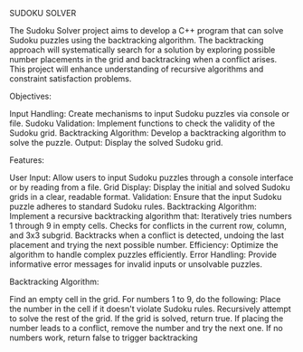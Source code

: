 SUDOKU SOLVER

The Sudoku Solver project aims to develop a C++ program that can solve Sudoku puzzles using the backtracking algorithm. The backtracking approach will systematically search for a solution by exploring possible number placements in the grid and backtracking when a conflict arises. This project will enhance understanding of recursive algorithms and constraint satisfaction problems.

Objectives:

Input Handling: Create mechanisms to input Sudoku puzzles via console or file.
Sudoku Validation: Implement functions to check the validity of the Sudoku grid.
Backtracking Algorithm: Develop a backtracking algorithm to solve the puzzle.
Output: Display the solved Sudoku grid.

Features:

User Input: Allow users to input Sudoku puzzles through a console interface or by reading from a file.
Grid Display: Display the initial and solved Sudoku grids in a clear, readable format.
Validation: Ensure that the input Sudoku puzzle adheres to standard Sudoku rules.
Backtracking Algorithm: Implement a recursive backtracking algorithm that:
Iteratively tries numbers 1 through 9 in empty cells.
Checks for conflicts in the current row, column, and 3x3 subgrid.
Backtracks when a conflict is detected, undoing the last placement and trying the next possible number.
Efficiency: Optimize the algorithm to handle complex puzzles efficiently.
Error Handling: Provide informative error messages for invalid inputs or unsolvable puzzles.

Backtracking Algorithm:

Find an empty cell in the grid.
For numbers 1 to 9, do the following:
Place the number in the cell if it doesn't violate Sudoku rules.
Recursively attempt to solve the rest of the grid.
If the grid is solved, return true.
If placing the number leads to a conflict, remove the number and try the next one.
If no numbers work, return false to trigger backtracking
